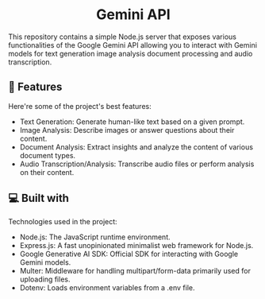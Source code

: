 <h1 align="center" id="title">Gemini API </h1>

<p id="description">This repository contains a simple Node.js server that exposes various functionalities of the Google Gemini API allowing you to interact with Gemini models for text generation image analysis document processing and audio transcription.</p>

  
  
<h2>🧐 Features</h2>

Here're some of the project's best features:

*   Text Generation: Generate human-like text based on a given prompt.
*   Image Analysis: Describe images or answer questions about their content.
*   Document Analysis: Extract insights and analyze the content of various document types.
*   Audio Transcription/Analysis: Transcribe audio files or perform analysis on their content.

  
  
<h2>💻 Built with</h2>

Technologies used in the project:

*   Node.js: The JavaScript runtime environment.
*   Express.js: A fast unopinionated minimalist web framework for Node.js.
*   Google Generative AI SDK: Official SDK for interacting with Google Gemini models.
*   Multer: Middleware for handling multipart/form-data primarily used for uploading files.
*   Dotenv: Loads environment variables from a .env file.
